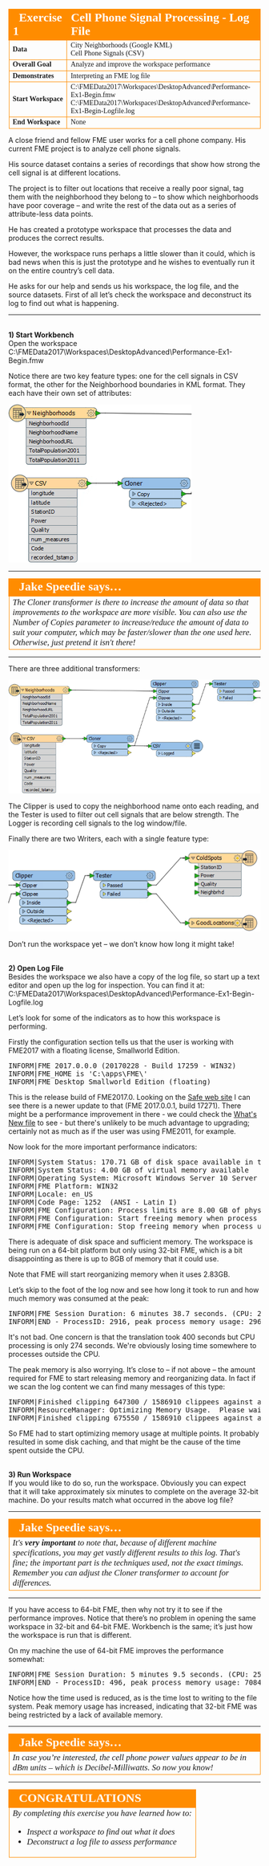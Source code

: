 <!--Exercise Section-->


<table style="border-spacing: 0px;border-collapse: collapse;font-family:serif">
<tr>
<td style="vertical-align:middle;background-color:darkorange;border: 2px solid darkorange">
<i class="fa fa-cogs fa-lg fa-pull-left fa-fw" style="color:white;padding-right: 12px;vertical-align:text-top"></i>
<span style="color:white;font-size:x-large;font-weight: bold">Exercise 1</span>
</td>
<!--AKA What Does the Log Say?-->
<td style="border: 2px solid darkorange;background-color:darkorange;color:white">
<span style="color:white;font-size:x-large;font-weight: bold">Cell Phone Signal Processing - Log File</span>
</td>
</tr>

<tr>
<td style="border: 1px solid darkorange; font-weight: bold">Data</td>
<td style="border: 1px solid darkorange">City Neighborhoods (Google KML)<br>Cell Phone Signals (CSV)</td>
</tr>

<tr>
<td style="border: 1px solid darkorange; font-weight: bold">Overall Goal</td>
<td style="border: 1px solid darkorange">Analyze and improve the workspace performance</td>
</tr>

<tr>
<td style="border: 1px solid darkorange; font-weight: bold">Demonstrates</td>
<td style="border: 1px solid darkorange">Interpreting an FME log file</td>
</tr>

<tr>
<td style="border: 1px solid darkorange; font-weight: bold">Start Workspace</td>
<td style="border: 1px solid darkorange">C:\FMEData2017\Workspaces\DesktopAdvanced\Performance-Ex1-Begin.fmw<br>C:\FMEData2017\Workspaces\DesktopAdvanced\Performance-Ex1-Begin-Logfile.log</td>
</tr>

<tr>
<td style="border: 1px solid darkorange; font-weight: bold">End Workspace</td>
<td style="border: 1px solid darkorange">None</td>
</tr>

</table>

A close friend and fellow FME user works for a cell phone company. His current FME project is to analyze cell phone signals. 

His source dataset contains a series of recordings that show how strong the cell signal is at different locations.

The project is to filter out locations that receive a really poor signal, tag them with the neighborhood they belong to – to show which neighborhoods have poor coverage – and write the rest of the data out as a series of attribute-less data points.

He has created a prototype workspace that processes the data and produces the correct results. 

However, the workspace runs perhaps a little slower than it could, which is bad news when this is just the prototype and he wishes to eventually run it on the entire country’s cell data. 

He asks for our help and sends us his workspace, the log file, and the source datasets. First of all let’s check the workspace and deconstruct its log to find out what is happening.

---

<br>**1) Start Workbench**
<br>Open the workspace C:\FMEData2017\Workspaces\DesktopAdvanced\Performance-Ex1-Begin.fmw

Notice there are two key feature types: one for the cell signals in CSV format, the other for the Neighborhood boundaries in KML format. They each have their own set of attributes:

![](./Images/Img2.200.Ex1.SourceDataInWB.png)

---

<table style="border-spacing: 0px">
<tr>
<td style="vertical-align:middle;background-color:darkorange;border: 2px solid darkorange">
<i class="fa fa-quote-left fa-lg fa-pull-left fa-fw" style="color:white;padding-right: 12px;vertical-align:text-top"></i>
<span style="color:white;font-size:x-large;font-weight: bold;font-family:serif">Jake Speedie says…</span>
</td>
</tr>

<tr>
<td style="border: 1px solid darkorange">
<span style="font-family:serif; font-style:italic; font-size:larger">
The Cloner transformer is there to increase the amount of data so that improvements to the workspace are more visible. You can also use the Number of Copies parameter to increase/reduce the amount of data to suit your computer, which may be faster/slower than the one used here. Otherwise, just pretend it isn't there!
</span>
</td>
</tr>
</table>

---

There are three additional transformers:

![](./Images/Img2.201.Ex1.InitialWorkspace.png)

The Clipper is used to copy the neighborhood name onto each reading, and the Tester is used to filter out cell signals that are below strength. The Logger is recording cell signals to the log window/file.

Finally there are two Writers, each with a single feature type:

![](./Images/Img2.202.Ex1.WorkspaceWriters.png)

Don’t run the workspace yet – we don’t know how long it might take!


<br>**2) Open Log File**
<br>Besides the workspace we also have a copy of the log file, so start up a text editor and open up the log for inspection. You can find it at: C:\FMEData2017\Workspaces\DesktopAdvanced\Performance-Ex1-Begin-Logfile.log

Let’s look for some of the indicators as to how this workspace is performing.

Firstly the configuration section tells us that the user is working with FME2017 with a floating license, Smallworld Edition.


<pre>
INFORM|FME 2017.0.0.0 (20170228 - Build 17259 - WIN32)
INFORM|FME_HOME is 'C:\apps\FME\'
INFORM|FME Desktop Smallworld Edition (floating)
</pre>

This is the release build of FME2017.0. Looking on the [Safe web site](http://www.safe.com/support/support-resources/fme-downloads/) I can see there is a newer update to that (FME 2017.0.0.1, build 17271). There might be a performance improvement in there - we could check the [What's New file](https://downloads.safe.com/fme/2017/whatsnew.txt) to see - but there's unlikely to be much advantage to upgrading; certainly not as much as if the user was using FME2011, for example.

Now look for the more important performance indicators:

<pre>
INFORM|System Status: 170.71 GB of disk space available in the FME temporary folder (C:\Users\mireland\AppData\Local\Temp\2)
INFORM|System Status: 4.00 GB of virtual memory available
INFORM|Operating System: Microsoft Windows Server 10 Server 4.0, Enterprise Edition 64-bit  (Build 14393)
INFORM|FME Platform: WIN32
INFORM|Locale: en_US
INFORM|Code Page: 1252  (ANSI - Latin I)
INFORM|FME Configuration: Process limits are 8.00 GB of physical memory and 4.00 GB of address space
INFORM|FME Configuration: Start freeing memory when process usage exceeds 2.83 GB of memory or 3.41 GB of address space
INFORM|FME Configuration: Stop freeing memory when process usage is below 2.12 GB of memory and 2.56 GB of address space
</pre>

There is adequate of disk space and sufficient memory. The workspace is being run on a 64-bit platform but only using 32-bit FME, which is a bit disappointing as there is up to 8GB of memory that it could use.

Note that FME will start reorganizing memory when it uses 2.83GB.

Let’s skip to the foot of the log now and see how long it took to run and how much memory was consumed at the peak:

<pre>
INFORM|FME Session Duration: 6 minutes 38.7 seconds. (CPU: 274.1s user, 93.1s system)
INFORM|END - ProcessID: 2916, peak process memory usage: 2966832 kB, current process memory usage: 88072 kB
</pre>

It's not bad. One concern is that the translation took 400 seconds but CPU processing is only 274 seconds. We're obviously losing time somewhere to processes outside the CPU.

The peak memory is also worrying. It’s close to – if not above – the amount required for FME to start releasing memory and reorganizing data. In fact if we scan the log content we can find many messages of this type:

<pre>
INFORM|Finished clipping 647300 / 1586910 clippees against all clippers
INFORM|ResourceManager: Optimizing Memory Usage.  Please wait...
INFORM|Finished clipping 675550 / 1586910 clippees against all clippers
</pre>

So FME had to start optimizing memory usage at multiple points. It probably resulted in some disk caching, and that might be the cause of the time spent outside the CPU.


<br>**3) Run Workspace**
<br>If you would like to do so, run the workspace. Obviously you can expect that it will take approximately six minutes to complete on the average 32-bit machine. Do your results match what occurred in the above log file?

---

<table style="border-spacing: 0px">
<tr>
<td style="vertical-align:middle;background-color:darkorange;border: 2px solid darkorange">
<i class="fa fa-quote-left fa-lg fa-pull-left fa-fw" style="color:white;padding-right: 12px;vertical-align:text-top"></i>
<span style="color:white;font-size:x-large;font-weight: bold;font-family:serif">Jake Speedie says…</span>
</td>
</tr>

<tr>
<td style="border: 1px solid darkorange">
<span style="font-family:serif; font-style:italic; font-size:larger">
It's <strong>very important</strong> to note that, because of different machine specifications, you may get vastly different results to this log. That's fine; the important part is the techniques used, not the exact timings. Remember you can adjust the Cloner transformer to account for differences.
</span>
</td>
</tr>
</table>

---

If you have access to 64-bit FME, then why not try it to see if the performance improves. Notice that there’s no problem in opening the same workspace in 32-bit and 64-bit FME. Workbench is the same; it’s just how the workspace is run that is different.

On my machine the use of 64-bit FME improves the performance somewhat:

<pre>
INFORM|FME Session Duration: 5 minutes 9.5 seconds. (CPU: 255.9s user, 27.6s system)
INFORM|END - ProcessID: 496, peak process memory usage: 7084720 kB, current process memory usage: 94116 kB
</pre>

Notice how the time used is reduced, as is the time lost to writing to the file system. Peak memory usage has increased, indicating that 32-bit FME was being restricted by a lack of available memory.  

---

<table style="border-spacing: 0px">
<tr>
<td style="vertical-align:middle;background-color:darkorange;border: 2px solid darkorange">
<i class="fa fa-quote-left fa-lg fa-pull-left fa-fw" style="color:white;padding-right: 12px;vertical-align:text-top"></i>
<span style="color:white;font-size:x-large;font-weight: bold;font-family:serif">Jake Speedie says…</span>
</td>
</tr>

<tr>
<td style="border: 1px solid darkorange">
<span style="font-family:serif; font-style:italic; font-size:larger">
In case you’re interested, the cell phone power values appear to be in dBm units – which is Decibel-Milliwatts. So now you know!
</span>
</td>
</tr>
</table>

---

<!--Exercise Congratulations Section--> 

<table style="border-spacing: 0px">
<tr>
<td style="vertical-align:middle;background-color:darkorange;border: 2px solid darkorange">
<i class="fa fa-thumbs-o-up fa-lg fa-pull-left fa-fw" style="color:white;padding-right: 12px;vertical-align:text-top"></i>
<span style="color:white;font-size:x-large;font-weight: bold;font-family:serif">CONGRATULATIONS</span>
</td>
</tr>

<tr>
<td style="border: 1px solid darkorange">
<span style="font-family:serif; font-style:italic; font-size:larger">
By completing this exercise you have learned how to:
<ul><li>Inspect a workspace to find out what it does</li>
<li>Deconstruct a log file to assess performance</li></ul>
</span>
</td>
</tr>
</table>
